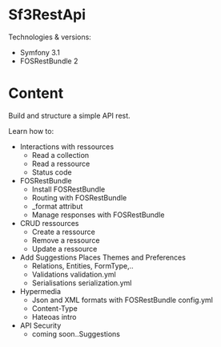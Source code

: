 Sf3RestApi
========================

Technologies & versions:
- Symfony 3.1
- FOSRestBundle 2

Content
========================
Build and structure a simple API rest.

Learn how to:
- Interactions with ressources
  - Read a collection
  - Read a ressource
  - Status code
- FOSRestBundle
  - Install FOSRestBundle
  - Routing with FOSRestBundle
  - _format attribut
  - Manage responses with FOSRestBundle
- CRUD ressources
  - Create a ressource
  - Remove a ressource
  - Update a ressource
- Add Suggestions Places Themes and Preferences
  - Relations, Entities, FormType,..
  - Validations validation.yml
  - Serialisations serialization.yml
- Hypermedia
  - Json and XML formats with FOSRestBundle config.yml
  - Content-Type
  - Hateoas intro
- API Security
  - coming soon..Suggestions